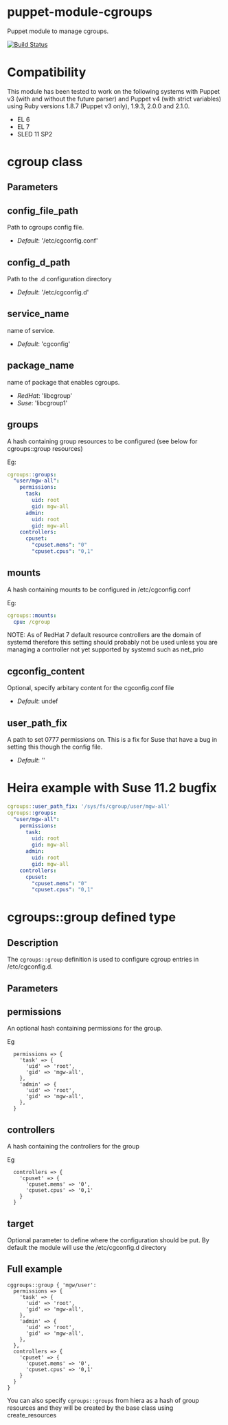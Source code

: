 puppet-module-cgroups
===

Puppet module to manage cgroups.

[![Build Status](https://travis-ci.org/Ericsson/puppet-module-cgroups.png?branch=master)](https://travis-ci.org/Ericsson/puppet-module-cgroups)

# Compatibility

This module has been tested to work on the following systems with Puppet v3
(with and without the future parser) and Puppet v4 (with strict variables)
using Ruby versions 1.8.7 (Puppet v3 only), 1.9.3, 2.0.0 and 2.1.0.

  * EL 6
  * EL 7
  * SLED 11 SP2

# cgroup class

## Parameters

config_file_path
----------------
Path to cgroups config file.

- *Default*: '/etc/cgconfig.conf'

config_d_path
-------------
Path to the .d configuration directory

- *Default*: '/etc/cgconfig.d'


service_name
------------
name of service.

- *Default*: 'cgconfig'

package_name
------------
name of package that enables cgroups.

- *RedHat*: 'libcgroup'
- *Suse*: 'libcgroup1'

groups
------
A hash containing group resources to be configured (see below for cgroups::group resources)

Eg:
```yaml
cgroups::groups:
  "user/mgw-all":
    permissions:
      task:
        uid: root
        gid: mgw-all
      admin:
        uid: root
        gid: mgw-all
    controllers:
      cpuset:
        "cpuset.mems": "0"
        "cpuset.cpus": "0,1"
```

mounts
------
A hash containing mounts to be configured in /etc/cgconfig.conf

Eg:
```yaml
cgroups::mounts:
  cpu: /cgroup
```

NOTE: As of RedHat 7 default resource controllers are the domain of systemd therefore this setting should probably not be used unless you are managing a controller not yet supported by systemd such as net_prio


cgconfig_content
----------------
Optional, specify arbitary content for the cgconfig.conf file

- *Default*: undef

user_path_fix
-------------
A path to set 0777 permissions on. This is a fix for Suse that have a bug in setting this though the config file.

- *Default*: ''

# Heira example with Suse 11.2 bugfix

```yaml
cgroups::user_path_fix: '/sys/fs/cgroup/user/mgw-all'
cgroups::groups:
  "user/mgw-all":
    permissions:
      task:
        uid: root
        gid: mgw-all
      admin:
        uid: root
        gid: mgw-all
    controllers:
      cpuset:
        "cpuset.mems": "0"
        "cpuset.cpus": "0,1"
```

# cgroups::group defined type

## Description

The `cgroups::group` definition is used to configure cgroup entries in /etc/cgconfig.d.  

## Parameters

permissions
-----------

An optional hash containing permissions for the group.

Eg
```puppet
  permissions => {
    'task' => {
      'uid' => 'root',
      'gid' => 'mgw-all',
    },
    'admin' => {
      'uid' => 'root',
      'gid' => 'mgw-all',
    },
  }
```

controllers
-----------

A hash containing the controllers for the group

Eg
```puppet
  controllers => {
    'cpuset' => { 
      'cpuset.mems' => '0',
      'cpuset.cpus' => '0,1'
    }
  }
```

target
------

Optional parameter to define where the configuration should be put.  By default the module will use the /etc/cgconfig.d directory

## Full example

```puppet
cggroups::group { 'mgw/user':
  permissions => {
    'task' => {
      'uid' => 'root',
      'gid' => 'mgw-all',
    },
    'admin' => {
      'uid' => 'root',
      'gid' => 'mgw-all',
    },
  },
  controllers => {
    'cpuset' => { 
      'cpuset.mems' => '0',
      'cpuset.cpus' => '0,1'
    }
  }
}
```

You can also specify `cgroups::groups` from hiera as a hash of group resources and they will be created by the base class using create_resources


